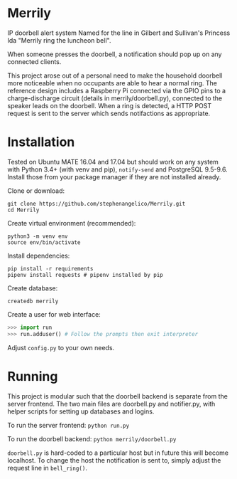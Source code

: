 # Merrily
IP doorbell alert system
Named for the line in Gilbert and Sullivan's Princess Ida "Merrily ring the luncheon bell".

When someone presses the doorbell, a notification should pop up on any connected clients.

This project arose out of a personal need to make the household doorbell more
noticeable when no occupants are able to hear a normal ring.
The reference design includes a Raspberry Pi connected via the GPIO pins to a
charge-discharge circuit (details in merrily/doorbell.py), connected to the
speaker leads on the doorbell. When a ring is detected, a HTTP POST request is
sent to the server which sends notifactions as appropriate.

Installation
============

Tested on Ubuntu MATE 16.04 and 17.04 but should work on any system with
Python 3.4+ (with venv and pip), `notify-send` and PostgreSQL 9.5-9.6.
Install those from your package manager if they are not installed already.

Clone or download:
```
git clone https://github.com/stephenangelico/Merrily.git
cd Merrily
```

Create virtual environment (recommended):
```
python3 -m venv env
source env/bin/activate
```

Install dependencies:
```
pip install -r requirements
pipenv install requests # pipenv installed by pip
```

Create database:
```
createdb merrily
```

Create a user for web interface:
```python
>>> import run
>>> run.adduser() # Follow the prompts then exit interpreter
```

Adjust `config.py` to your own needs.

Running
=======

This project is modular such that the doorbell backend is separate from the
server frontend. The two main files are doorbell.py and notifier.py, with helper
scripts for setting up databases and logins.

To run the server frontend:
```python run.py```

To run the doorbell backend:
```python merrily/doorbell.py```

`doorbell.py` is hard-coded to a particular host but in future this will become
localhost. To change the host the notification is sent to, simply adjust the
request line in `bell_ring()`.
